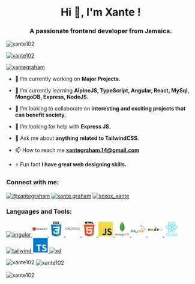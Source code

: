 <h1 align="center">Hi 👋, I'm Xante !</h1>
<h3 align="center">A passionate frontend developer from Jamaica.</h3>

<p align="left"> <img src="https://komarev.com/ghpvc/?username=xante102&label=Profile%20views&color=0e75b6&style=flat" alt="xante102" /> </p>

<p align="left"> <a href="https://github.com/ryo-ma/github-profile-trophy"><img src="https://github-profile-trophy.vercel.app/?username=xante102" alt="xante102" /></a> </p>

<p align="left"> <a href="https://twitter.com/@xantegraham" target="blank"><img src="https://img.shields.io/twitter/follow/xantegraham?logo=twitter&style=for-the-badge" alt="xantegraham" /></a> </p>

- 🔭 I’m currently working on **Major Projects.**

- 🌱 I’m currently learning **AlpineJS, TypeScript, Angular, React, MySql, MongoDB, Express, NodeJS.**

- 👯 I’m looking to collaborate on **interesting and exciting projects that can benefit society.**

- 🤝 I’m looking for help with **Express JS.**

- 💬 Ask me about **anything related to TailwindCSS.**

- 📫 How to reach me **xantegraham.14@gmail.com**

- ⚡ Fun fact **I have great web designing skills.**

<h3 align="left">Connect with me:</h3>
<p align="left">
<a href="https://twitter.com/@xantegraham" target="blank"><img align="center" src="https://raw.githubusercontent.com/rahuldkjain/github-profile-readme-generator/master/src/images/icons/Social/twitter.svg" alt="@xantegraham" height="30" width="40" /></a>
<a href="https://linkedin.com/in/xante graham" target="blank"><img align="center" src="https://raw.githubusercontent.com/rahuldkjain/github-profile-readme-generator/master/src/images/icons/Social/linked-in-alt.svg" alt="xante graham" height="30" width="40" /></a>
<a href="https://instagram.com/xoxox_xante" target="blank"><img align="center" src="https://raw.githubusercontent.com/rahuldkjain/github-profile-readme-generator/master/src/images/icons/Social/instagram.svg" alt="xoxox_xante" height="30" width="40" /></a>
</p>

<h3 align="left">Languages and Tools:</h3>
<p align="left"> <a href="https://angular.io" target="_blank" rel="noreferrer"> <img src="https://angular.io/assets/images/logos/angular/angular.svg" alt="angular" width="40" height="40"/> </a> <a href="https://angular.io" target="_blank" rel="noreferrer"> <img src="https://raw.githubusercontent.com/devicons/devicon/master/icons/angularjs/angularjs-original-wordmark.svg" alt="angularjs" width="40" height="40"/> </a> <a href="https://www.w3schools.com/css/" target="_blank" rel="noreferrer"> <img src="https://raw.githubusercontent.com/devicons/devicon/master/icons/css3/css3-original-wordmark.svg" alt="css3" width="40" height="40"/> </a> <a href="https://expressjs.com" target="_blank" rel="noreferrer"> <img src="https://raw.githubusercontent.com/devicons/devicon/master/icons/express/express-original-wordmark.svg" alt="express" width="40" height="40"/> </a> <a href="https://www.w3.org/html/" target="_blank" rel="noreferrer"> <img src="https://raw.githubusercontent.com/devicons/devicon/master/icons/html5/html5-original-wordmark.svg" alt="html5" width="40" height="40"/> </a> <a href="https://developer.mozilla.org/en-US/docs/Web/JavaScript" target="_blank" rel="noreferrer"> <img src="https://raw.githubusercontent.com/devicons/devicon/master/icons/javascript/javascript-original.svg" alt="javascript" width="40" height="40"/> </a> <a href="https://www.mongodb.com/" target="_blank" rel="noreferrer"> <img src="https://raw.githubusercontent.com/devicons/devicon/master/icons/mongodb/mongodb-original-wordmark.svg" alt="mongodb" width="40" height="40"/> </a> <a href="https://www.mysql.com/" target="_blank" rel="noreferrer"> <img src="https://raw.githubusercontent.com/devicons/devicon/master/icons/mysql/mysql-original-wordmark.svg" alt="mysql" width="40" height="40"/> </a> <a href="https://nodejs.org" target="_blank" rel="noreferrer"> <img src="https://raw.githubusercontent.com/devicons/devicon/master/icons/nodejs/nodejs-original-wordmark.svg" alt="nodejs" width="40" height="40"/> </a> <a href="https://reactjs.org/" target="_blank" rel="noreferrer"> <img src="https://raw.githubusercontent.com/devicons/devicon/master/icons/react/react-original-wordmark.svg" alt="react" width="40" height="40"/> </a> <a href="https://tailwindcss.com/" target="_blank" rel="noreferrer"> <img src="https://www.vectorlogo.zone/logos/tailwindcss/tailwindcss-icon.svg" alt="tailwind" width="40" height="40"/> </a> <a href="https://www.typescriptlang.org/" target="_blank" rel="noreferrer"> <img src="https://raw.githubusercontent.com/devicons/devicon/master/icons/typescript/typescript-original.svg" alt="typescript" width="40" height="40"/> </a> <a href="https://www.adobe.com/products/xd.html" target="_blank" rel="noreferrer"> <img src="https://cdn.worldvectorlogo.com/logos/adobe-xd.svg" alt="xd" width="40" height="40"/> </a> </p>

<p><img align="left" src="https://github-readme-stats.vercel.app/api/top-langs?username=xante102&show_icons=true&locale=en&layout=compact" alt="xante102" /></p>

<p>&nbsp;<img align="center" src="https://github-readme-stats.vercel.app/api?username=xante102&show_icons=true&locale=en" alt="xante102" /></p>

<p><img align="center" src="https://github-readme-streak-stats.herokuapp.com/?user=xante102&" alt="xante102" /></p>
